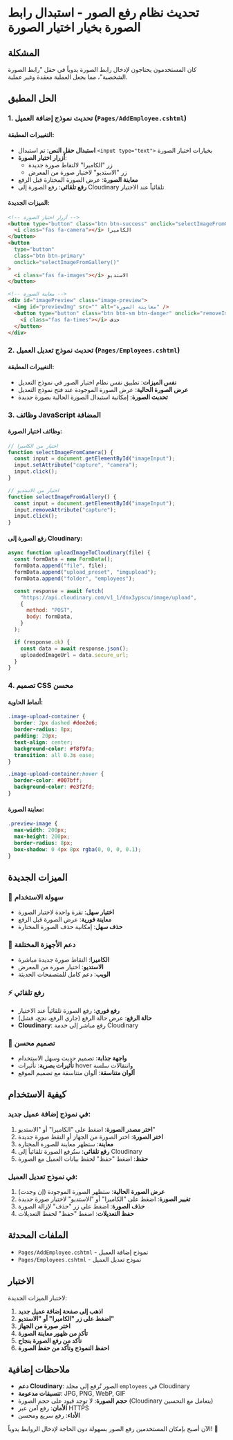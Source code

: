 # تحديث نظام رفع الصور - استبدال رابط الصورة بخيار اختيار الصورة

## المشكلة

كان المستخدمون يحتاجون لإدخال رابط الصورة يدوياً في حقل "رابط الصورة الشخصية"، مما يجعل العملية معقدة وغير عملية.

## الحل المطبق

### 1. تحديث نموذج إضافة العميل (`Pages/AddEmployee.cshtml`)

#### التغييرات المطبقة:

- **استبدال حقل النص**: تم استبدال `<input type="text">` بخيارات اختيار الصورة
- **أزرار اختيار الصورة**:
  - زر "الكاميرا" لالتقاط صورة جديدة
  - زر "الاستديو" لاختيار صورة من المعرض
- **معاينة الصورة**: عرض الصورة المختارة قبل الرفع
- **رفع تلقائي**: رفع الصورة إلى Cloudinary تلقائياً عند الاختيار

#### الميزات الجديدة:

```html
<!-- أزرار اختيار الصورة -->
<button type="button" class="btn btn-success" onclick="selectImageFromCamera()">
  <i class="fas fa-camera"></i> الكاميرا
</button>
<button
  type="button"
  class="btn btn-primary"
  onclick="selectImageFromGallery()"
>
  <i class="fas fa-images"></i> الاستديو
</button>

<!-- معاينة الصورة -->
<div id="imagePreview" class="image-preview">
  <img id="previewImg" src="" alt="معاينة الصورة" />
  <button type="button" class="btn btn-sm btn-danger" onclick="removeImage()">
    <i class="fas fa-times"></i> حذف
  </button>
</div>
```

### 2. تحديث نموذج تعديل العميل (`Pages/Employees.cshtml`)

#### التغييرات المطبقة:

- **نفس الميزات**: تطبيق نفس نظام اختيار الصور في نموذج التعديل
- **عرض الصورة الحالية**: عرض الصورة الموجودة عند فتح نموذج التعديل
- **تحديث الصورة**: إمكانية استبدال الصورة الحالية بصورة جديدة

### 3. وظائف JavaScript المضافة

#### وظائف اختيار الصورة:

```javascript
// اختيار من الكاميرا
function selectImageFromCamera() {
  const input = document.getElementById("imageInput");
  input.setAttribute("capture", "camera");
  input.click();
}

// اختيار من الاستديو
function selectImageFromGallery() {
  const input = document.getElementById("imageInput");
  input.removeAttribute("capture");
  input.click();
}
```

#### رفع الصورة إلى Cloudinary:

```javascript
async function uploadImageToCloudinary(file) {
  const formData = new FormData();
  formData.append("file", file);
  formData.append("upload_preset", "imgupload");
  formData.append("folder", "employees");

  const response = await fetch(
    "https://api.cloudinary.com/v1_1/dnx3ypscu/image/upload",
    {
      method: "POST",
      body: formData,
    }
  );

  if (response.ok) {
    const data = await response.json();
    uploadedImageUrl = data.secure_url;
  }
}
```

### 4. تصميم CSS محسن

#### أنماط الحاوية:

```css
.image-upload-container {
  border: 2px dashed #dee2e6;
  border-radius: 8px;
  padding: 20px;
  text-align: center;
  background-color: #f8f9fa;
  transition: all 0.3s ease;
}

.image-upload-container:hover {
  border-color: #007bff;
  background-color: #e3f2fd;
}
```

#### معاينة الصورة:

```css
.preview-image {
  max-width: 200px;
  max-height: 200px;
  border-radius: 8px;
  box-shadow: 0 4px 8px rgba(0, 0, 0, 0.1);
}
```

## الميزات الجديدة

### 🎯 **سهولة الاستخدام**

- **اختيار سهل**: نقرة واحدة لاختيار الصورة
- **معاينة فورية**: عرض الصورة قبل الرفع
- **حذف سهل**: إمكانية حذف الصورة المختارة

### 📱 **دعم الأجهزة المختلفة**

- **الكاميرا**: التقاط صورة جديدة مباشرة
- **الاستديو**: اختيار صورة من المعرض
- **الويب**: دعم كامل للمتصفحات الحديثة

### ⚡ **رفع تلقائي**

- **رفع فوري**: رفع الصورة تلقائياً عند الاختيار
- **حالة الرفع**: عرض حالة الرفع (جاري الرفع، نجح، فشل)
- **Cloudinary**: رفع مباشر إلى خدمة Cloudinary

### 🎨 **تصميم محسن**

- **واجهة جذابة**: تصميم حديث وسهل الاستخدام
- **تأثيرات بصرية**: تأثيرات hover وانتقالات سلسة
- **ألوان متناسقة**: ألوان متناسقة مع تصميم الموقع

## كيفية الاستخدام

### في نموذج إضافة عميل جديد:

1. **اختر مصدر الصورة**: اضغط على "الكاميرا" أو "الاستديو"
2. **اختر الصورة**: اختر الصورة من الجهاز أو التقط صورة جديدة
3. **معاينة**: ستظهر معاينة للصورة المختارة
4. **رفع تلقائي**: ستُرفع الصورة تلقائياً إلى Cloudinary
5. **حفظ**: اضغط "حفظ" لحفظ بيانات العميل مع الصورة

### في نموذج تعديل العميل:

1. **عرض الصورة الحالية**: ستظهر الصورة الموجودة (إن وجدت)
2. **تغيير الصورة**: اضغط على "الكاميرا" أو "الاستديو" لاختيار صورة جديدة
3. **حذف الصورة**: اضغط على زر "حذف" لإزالة الصورة
4. **حفظ التعديلات**: اضغط "حفظ" لحفظ التعديلات

## الملفات المحدثة

- `Pages/AddEmployee.cshtml` - نموذج إضافة العميل
- `Pages/Employees.cshtml` - نموذج تعديل العميل

## الاختبار

لاختبار الميزات الجديدة:

1. **اذهب إلى صفحة إضافة عميل جديد**
2. **اضغط على زر "الكاميرا" أو "الاستديو"**
3. **اختر صورة من الجهاز**
4. **تأكد من ظهور معاينة الصورة**
5. **تأكد من رفع الصورة بنجاح**
6. **احفظ النموذج وتأكد من حفظ الصورة**

## ملاحظات إضافية

- **دعم Cloudinary**: الصور تُرفع إلى مجلد `employees` في Cloudinary
- **تنسيقات مدعومة**: JPG, PNG, WebP, GIF
- **حجم الصورة**: لا توجد قيود على حجم الصورة (Cloudinary يتعامل مع التحسين)
- **الأمان**: رفع آمن عبر HTTPS
- **الأداء**: رفع سريع ومحسن

الآن أصبح بإمكان المستخدمين رفع الصور بسهولة دون الحاجة لإدخال الروابط يدوياً! 🎉
